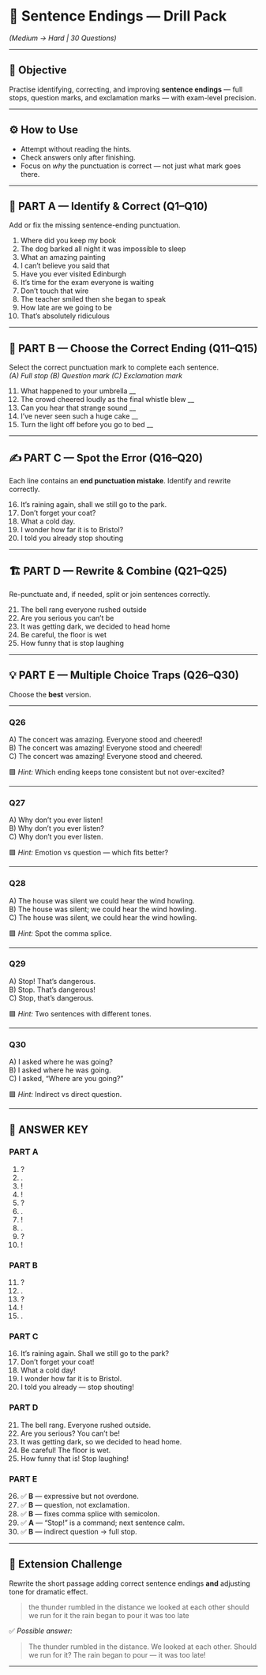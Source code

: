 # 🧠 Sentence Endings — Drill Pack
*(Medium → Hard  |  30 Questions)*

---

## 🎯 Objective
Practise identifying, correcting, and improving **sentence endings** — full stops, question marks, and exclamation marks — with exam-level precision.

---

## ⚙️ How to Use
- Attempt without reading the hints.  
- Check answers only after finishing.  
- Focus on *why* the punctuation is correct — not just what mark goes there.

---

## 🧩 PART A — Identify & Correct (Q1–Q10)
Add or fix the missing sentence-ending punctuation.

1. Where did you keep my book  
2. The dog barked all night it was impossible to sleep  
3. What an amazing painting  
4. I can’t believe you said that  
5. Have you ever visited Edinburgh  
6. It’s time for the exam everyone is waiting  
7. Don’t touch that wire  
8. The teacher smiled then she began to speak  
9. How late are we going to be  
10. That’s absolutely ridiculous  

---

## 🧠 PART B — Choose the Correct Ending (Q11–Q15)
Select the correct punctuation mark to complete each sentence.  
*(A) Full stop  (B) Question mark  (C) Exclamation mark*

11. What happened to your umbrella __  
12. The crowd cheered loudly as the final whistle blew __  
13. Can you hear that strange sound __  
14. I’ve never seen such a huge cake __  
15. Turn the light off before you go to bed __  

---

## ✍️ PART C — Spot the Error (Q16–Q20)
Each line contains an **end punctuation mistake**. Identify and rewrite correctly.

16. It’s raining again, shall we still go to the park.  
17. Don’t forget your coat?  
18. What a cold day.  
19. I wonder how far it is to Bristol?  
20. I told you already stop shouting  

---

## 🏗️ PART D — Rewrite & Combine (Q21–Q25)
Re-punctuate and, if needed, split or join sentences correctly.

21. The bell rang everyone rushed outside  
22. Are you serious you can’t be  
23. It was getting dark, we decided to head home  
24. Be careful, the floor is wet  
25. How funny that is stop laughing  

---

## 💡 PART E — Multiple Choice Traps (Q26–Q30)
Choose the **best** version.

---

### Q26
A) The concert was amazing. Everyone stood and cheered!  
B) The concert was amazing! Everyone stood and cheered!  
C) The concert was amazing! Everyone stood and cheered.  

🟩 *Hint:* Which ending keeps tone consistent but not over-excited?

---

### Q27
A) Why don’t you ever listen!  
B) Why don’t you ever listen?  
C) Why don’t you ever listen.  

🟩 *Hint:* Emotion vs question — which fits better?

---

### Q28
A) The house was silent we could hear the wind howling.  
B) The house was silent; we could hear the wind howling.  
C) The house was silent, we could hear the wind howling.  

🟩 *Hint:* Spot the comma splice.

---

### Q29
A) Stop! That’s dangerous.  
B) Stop. That’s dangerous!  
C) Stop, that’s dangerous.  

🟩 *Hint:* Two sentences with different tones.

---

### Q30
A) I asked where he was going?  
B) I asked where he was going.  
C) I asked, “Where are you going?”  

🟩 *Hint:* Indirect vs direct question.

---

## 🧾 ANSWER KEY

### PART A
1. ?  
2. .  
3. !  
4. !  
5. ?  
6. .  
7. !  
8. .  
9. ?  
10. !

### PART B
11. ?  
12. .  
13. ?  
14. !  
15. .

### PART C
16. It’s raining again. Shall we still go to the park?  
17. Don’t forget your coat!  
18. What a cold day!  
19. I wonder how far it is to Bristol.  
20. I told you already — stop shouting!

### PART D
21. The bell rang. Everyone rushed outside.  
22. Are you serious? You can’t be!  
23. It was getting dark, so we decided to head home.  
24. Be careful! The floor is wet.  
25. How funny that is! Stop laughing!

### PART E
26. ✅ **B** — expressive but not overdone.  
27. ✅ **B** — question, not exclamation.  
28. ✅ **B** — fixes comma splice with semicolon.  
29. ✅ **A** — “Stop!” is a command; next sentence calm.  
30. ✅ **B** — indirect question → full stop.

---

## 🧩 Extension Challenge
Rewrite the short passage adding correct sentence endings **and** adjusting tone for dramatic effect.

> the thunder rumbled in the distance we looked at each other should we run for it the rain began to pour it was too late

✅ *Possible answer:*  
> The thunder rumbled in the distance. We looked at each other. Should we run for it? The rain began to pour — it was too late!


---
